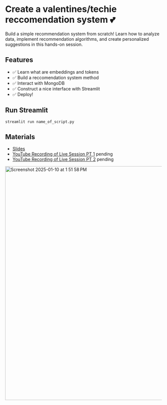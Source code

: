 # Create a valentines/techie reccomendation system 💕
Build a simple recommendation system from scratch! Learn how to analyze data, implement recommendation algorithms, and create personalized suggestions in this hands-on session.

## Features
- ✅ Learn what are embeddings and tokens
- ✅ Build a reccomendation system method
- ✅ Interact with MongoDB
- ✅ Construct a nice interface with Streamlit
- ✅ Deploy!

## Run Streamlit
`streamlit run name_of_script.py`

## Materials
- [Slides](https://docs.google.com/presentation/d/1CrdWxPd196njM_zDboSjtyT4x2CFPHVMhWFSxGS46aI/edit?usp=sharing)
- [YouTube Recording of Live Session PT 1](pending) pending
- [YouTube Recording of Live Session PT 2](pending) pending

<img width="753" alt="Screenshot 2025-01-10 at 1 51 58 PM" src="https://github.com/user-attachments/assets/d367bfae-54a6-4169-a026-0207f8692677" />

